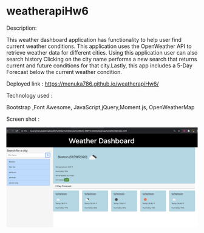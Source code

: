 # weatherapiHw6

Description:

This weather dashboard application has functionality to  help user find current weather conditions. This application  uses the OpenWeather API to retrieve weather data for different cities. Using this application user can also  search history Clicking on the city name performs a new search that returns current and future conditions for that city.Lastly, this app includes a 5-Day Forecast below the current weather condition.

Deployed link : https://menuka786.github.io/weatherapiHw6/

Technology used :

Bootstrap ,Font Awesome, JavaScript,jQuery,Moment.js, 
 OpenWeatherMap

 Screen shot :

 ![A Screenshot of my Project](image.png)


